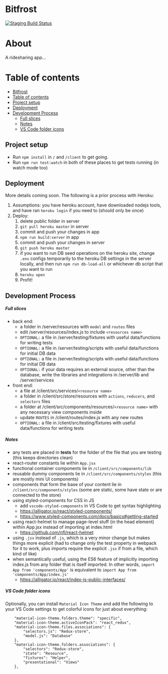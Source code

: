 Bitfrost
=================

[![Staging Build Status](https://travis-ci.org/team-electric/bitfrost.svg?branch=staging)](https://travis-ci.org/team-electric/bitfrost)

About
=================

A ridesharing app...

Table of contents
=================

<!--ts-->
   * [Bitfrost](#bitfrost)
   * [Table of contents](#table-of-contents)
   * [Project setup](#Project-setup)
   * [Deployment](#Deployment)
   * [Development Process](#Development-Process)
      * [Full slices](#Full-slices)
      * [Notes](#Notes)
      * [VS Code folder icons](#VS-Code-folder-icons)
<!--te-->

## Project setup

* Run `npm install` in `/` and `/client` to get going.
* Run `npm run test:watch` in both of these places to get tests running (in watch mode too)

## Deployment

More details coming soon. The following is a prior process with Heroku:

1. Assumptions: you have heroku account, have downloaded nodejs tools, and have ran `heroku login` if you need to (should only be once)
2. Deploy:
    1. delete public folder in server
    2. `git pull heroku master` in server
    3. commit and push your changes in app
    4. `npm run build:server` in app
    5. commit and push your changes in server
    6. `git push heroku master`
    7. if you want to run DB seed operations on the heroku site, change `.env` configs temporarily to the heroku DB settings in the server locally, and then run `npm run db-load-all` or whichever db script that you want to run
    8. `heroku open`
    9. Profit!

## Development Process

##### Full slices

* back end:
  * a folder in /server/resources with `model` and `routes` files
  * edit /server/resources/index.js to include `<resources name>`
  * `OPTIONAL:` a file in /server/testing/fixtures with useful data/functions for writing tests
  * `OPTIONAL:` a file in /server/testing/scripts with useful data/functions for initial DB data
  * `OPTIONAL:` a file in /server/testing/scripts with useful data/functions for initial DB data
  * `OPTIONAL:` if your data requires an external source, other than the database, write the libraries and integrations in /server/lib and /server/services
* front end:
  * a file at /client/src/services/`<resource name>`
  * a folder in /client/src/store/resources with `actions`, `reducers`, and `selectors` files
  * a folder at /client/src/components/resources/`<resource name>` with any necessary view components inside
  * update `ROUTES` in /client/routes/index.js with any new routes
  * `OPTIONAL:` a file in /client/src/testing/fixtures with useful data/functions for writing tests

##### Notes

* any tests are placed in __tests__ for the folder of the file that you are testing (this keeps directories clean)
* react-router constants lie within `App.jsx`
* functional container components lie in `/client/src/components/lib`
* reusable dummy components lie in `/client/src/components/styles` (this are mostly mini UI components)
* components that form the base of your content lie in `/client/src/components/styles` (some are static, some have state or are connected to the store)
* using styled-components for CSS in JS
  * add `vscode-styled-components` in VS Code to get syntax highlighting
  * https://alligator.io/react/styled-components/
  * https://www.styled-components.com/docs/basics#getting-started
* using react-helmet to manage page-level stuff (in the head element) within App.jsx instead of importing at index.html
  * https://github.com/nfl/react-helmet
* using `.jsx` instead of `.js`, which is a very minor change but makes things more explicit (had to change only the test property in webpack for it to work, plus imports require the explicit `.jsx` if from a file, which kind of like)
* when semantically useful, using the ES6 feature of implicitly importing index.js from any folder that is itself imported. In other words, `import App from 'components/App'` is equivalent to `import App from 'components/App/index.js'`
  * https://alligator.io/react/index-js-public-interfaces/

##### VS Code folder icons

Optionally, you can install `Material Icon Theme` and add the following to your VS Code settings to get colorful icons for just about everything:

```
    "material-icon-theme.folders.theme": "specific",
    "material-icon-theme.activeIconPack": "react_redux",
    "material-icon-theme.files.associations": {
        "selectors.js": "Redux-store",
        "model.js": "Database"
    },
    "material-icon-theme.folders.associations": {
        "selectors": "Redux-store",
        "state": "Resource",
        "fixtures": "Helper",
        "presentational": "Views"
    },
```
